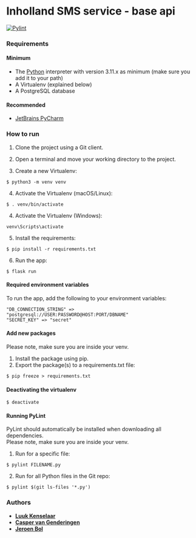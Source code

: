 # Inholland SMS service - base api
[![Pylint](https://github.com/Luuk2016/inholland-sms-service-base-api/actions/workflows/pylint.yml/badge.svg?branch=master)](https://github.com/Luuk2016/inholland-sms-service-base-api/actions/workflows/pylint.yml)

### Requirements
#### Minimum
* The [Python](https://www.python.org/) interpreter with version 3.11.x as minimum (make sure you add it to your path)
* A Virtualenv (explained below)
* A PostgreSQL database

#### Recommended
* [JetBrains PyCharm](https://www.jetbrains.com/pycharm/)

### How to run
1. Clone the project using a Git client.

2. Open a terminal and move your working directory to the project.

3. Create a new Virtualenv:
```
$ python3 -m venv venv
```

4. Activate the Virtualenv (macOS/Linux):
```
$ . venv/bin/activate
```
4. Activate the Virtualenv (Windows):
```
venv\Scripts\activate
```

5. Install the requirements:
```
$ pip install -r requirements.txt
```

6. Run the app:
```
$ flask run
```

#### Required environment variables
To run the app, add the following to your environment variables:
```
"DB_CONNECTION_STRING" => "postgresql://USER:PASSWORD@HOST:PORT/DBNAME"
"SECRET_KEY" => "secret"
```

#### Add new packages
Please note, make sure you are inside your venv.
1. Install the package using pip.
2. Export the package(s) to a requirements.txt file:
```
$ pip freeze > requirements.txt
```

#### Deactivating the virtualenv
```
$ deactivate
```

#### Running PyLint
PyLint should automatically be installed when downloading all dependencies. <br>
Please note, make sure you are inside your venv.
1. Run for a specific file:
```
$ pylint FILENAME.py
```
2. Run for all Python files in the Git repo:
```
$ pylint $(git ls-files '*.py')
```

### Authors
* **[Luuk Kenselaar](https://github.com/Luuk2016)**
* **[Casper van Genderingen](https://github.com/vangenderingen)**
* **[Jeroen Bol](https://github.com/jerohero)**

